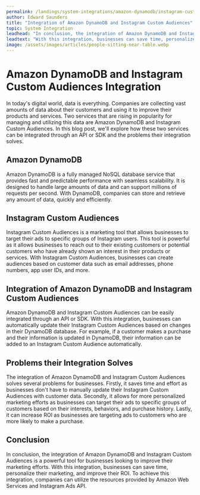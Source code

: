 ```yaml
---
permalink: /landings/system-integrations/amazon-dynamodb/instagram-custom-audiences
author: Edward Saunders
title: "Integration of Amazon DynamoDB and Instagram Custom Audiences"
topic: System Integration
leadhead: "In conclusion, the integration of Amazon DynamoDB and Instagram Custom Audiences is a powerful tool for businesses looking to improve their marketing efforts"
leadtext: "With this integration, businesses can save time, personalize their marketing, and improve their ROI. To achieve this integration, companies can utilize the resources provided by Amazon Web Services and Instagram Ads API."
image: /assets/images/articles/people-sitting-near-table.webp
---
```

<div class="arttext">    <h1>Amazon DynamoDB and Instagram Custom Audiences Integration</h1>
    <p>
      In today's digital world, data is everything. Companies are collecting vast amounts of data about their customers and using it to improve their products and services. Two services that are rising in popularity for managing and utilizing this data are Amazon DynamoDB and Instagram Custom Audiences. In this blog post, we'll explore how these two services can be integrated through an API or SDK and the problems their integration solves.
    </p>
    <h2>Amazon DynamoDB</h2>
    <p>
      Amazon DynamoDB is a fully managed NoSQL database service that provides fast and predictable performance with seamless scalability. It is designed to handle large amounts of data and can support millions of requests per second. With DynamoDB, companies can store and retrieve any amount of data, quickly and efficiently.
    </p>
    <h2>Instagram Custom Audiences</h2>
    <p>
      Instagram Custom Audiences is a marketing tool that allows businesses to target their ads to specific groups of Instagram users. This tool is powerful as it allows businesses to reach out to their existing customers or potential customers who have already shown an interest in their products or services. With Instagram Custom Audiences, businesses can create audiences based on customer data such as email addresses, phone numbers, app user IDs, and more.
    </p>
    <h2>Integration of Amazon DynamoDB and Instagram Custom Audiences</h2>
    <p>
      Amazon DynamoDB and Instagram Custom Audiences can be easily integrated through an API or SDK. With this integration, businesses can automatically update their Instagram Custom Audiences based on changes in their DynamoDB database. For example, if a customer makes a purchase and their information is updated in DynamoDB, their information can be added to an Instagram Custom Audience automatically.
    </p>
    <h2>Problems their Integration Solves</h2>
    <p>
      The integration of Amazon DynamoDB and Instagram Custom Audiences solves several problems for businesses. Firstly, it saves time and effort as businesses don't have to manually update their Instagram Custom Audiences with customer data. Secondly, it allows for more personalized marketing efforts as businesses can target their ads to specific groups of customers based on their interests, behaviors, and purchase history. Lastly, it can increase ROI as businesses are targeting ads to customers who are more likely to make a purchase.
    </p>
    <h2>Conclusion</h2>
    <p>
      In conclusion, the integration of Amazon DynamoDB and Instagram Custom Audiences is a powerful tool for businesses looking to improve their marketing efforts. With this integration, businesses can save time, personalize their marketing, and improve their ROI. To achieve this integration, companies can utilize the resources provided by Amazon Web Services and Instagram Ads API. 
    </p>
</div>